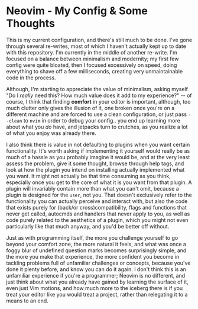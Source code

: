# Neovim - My Config & Some Thoughts

This is my current configuration, and there's still much to be done. I've gone through several re-writes, most of which I haven't actually kept up to date with this repository. I'm currently in the middle of another re-write. I'm focused on a balance between minimalism and modernity; my first few config were quite bloated, then I focused excessively on speed, doing everything to shave off a few milliseconds, creating very unmaintainable code in the process. 

Although, I'm starting to appreciate the value of minimalism, asking myself "Do I _really_ need this? How much value does it add to my experience?" -- of course, I think that finding **comfort** in your editor is important, although, too much clutter only gives the illusion of it, one broken once you're on a different machine and are forced to use a clean configuration, or just pass `--clean` to `nvim` in order to debug your config.. you end up learning more about what you _do_ have, and jetpacks turn to crutches, as you realize a lot of what you enjoy was already there. 

I also think there is value in not defaulting to plugins when you want certain functionality. It's worth asking if implementing it yourself would really be as much of a hassle as you probably imagine it would be, and at the very least assess the problem, give it some thought, browse through help tags, and look at how the plugin you intend on installing actually implemented what you want. It might not actually be that time consuming as you think, especially once you get to the core of what it is you want from that plugin. A plugin will invariably contain more than what you can't omit, because a plugin is designed for the `user`, not you. That doesn't exclusively refer to the functionality you can actually perceive and interact with, but also the code that exists purely for (back/or cross)compatibility, flags and functions that never get called, autocmds and handlers that never apply to you, as well as code purely related to the aesthetics of a plugin, which you might not even particularly like that much anyway, and you'd be better off without.

Just as with programming itself, the more you challenge yourself to go beyond your comfort zone, the more natural it feels, and what was once a foggy blur of undefined question marks becomes surprisingly simple, and the more you make that experience, the more confident you become in tackling problems full of unfamiliar challenges or concepts, because you've done it plenty before, and know you can do it again. I don't think this is an unfamiliar experience if you're a programmer; Neovim is no different, and just think about what you already have gained by learning the surface of it, even just Vim motions, and how much more to the iceberg there is if you treat your editor like you would treat a project, rather than relegating it to a means to an end.
